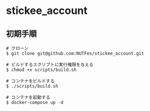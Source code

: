 # stickee_account

## 初期手順
```
# クローン
$ git clone git@github.com:NUTFes/stickee_account.git

# ビルドするスクリプトに実行権限を与える
$ chmod +x scripts/build.sh

# コンテナをビルドする
$ ./scripts/build.sh

# コンテナを起動する
$ docker-compose up -d
```
